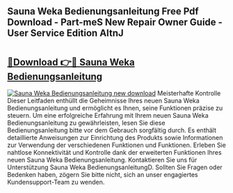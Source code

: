 ## Sauna Weka Bedienungsanleitung Free Pdf Download - Part-meS New Repair Owner Guide - User Service Edition AItnJ

# <h2><a href="http://df4158.blite.top/?on=Sauna+Weka+Bedienungsanleitung">🔗Download 👉🔴 Sauna Weka Bedienungsanleitung</a></h2>

[![Sauna Weka Bedienungsanleitung new download](https://i.imgur.com/lujVjoI.png)](http://df4158.blite.top/?on=Sauna+Weka+Bedienungsanleitung)
Meisterhafte Kontrolle Dieser Leitfaden enthüllt die Geheimnisse Ihres neuen Sauna Weka Bedienungsanleitung und ermöglicht es Ihnen, seine Funktionen präzise zu steuern. Um eine erfolgreiche Erfahrung mit Ihrem neuen Sauna Weka Bedienungsanleitung zu gewährleisten, lesen Sie diese Bedienungsanleitung bitte vor dem Gebrauch sorgfältig durch. Es enthält detaillierte Anweisungen zur Einrichtung des Produkts sowie Informationen zur Verwendung der verschiedenen Funktionen und Funktionen. Erleben Sie nahtlose Konnektivität und Kontrolle dank der erweiterten Funktionen Ihres neuen Sauna Weka Bedienungsanleitung. Kontaktieren Sie uns für Unterstützung Sauna Weka BedienungsanleitungD. Sollten Sie Fragen oder Bedenken haben, zögern Sie bitte nicht, sich an unser engagiertes Kundensupport-Team zu wenden.
